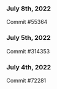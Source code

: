 ### July 8th, 2022

Commit #55364

### July 5th, 2022

Commit #314353


### July 4th, 2022

Commit #72281
